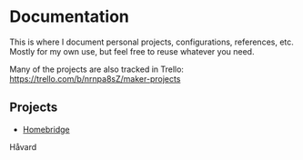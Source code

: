 # Documentation

This is where I document personal projects, configurations, references, etc. Mostly for my own use, but feel free to reuse whatever you need. 

Many of the projects are also tracked in Trello: https://trello.com/b/nrnpa8sZ/maker-projects

## Projects
 - [Homebridge](homebridge.md)

Håvard

